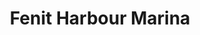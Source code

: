 ---
title: "Fenit Harbour Marina"
address: "Tralee And Fenit Harbour Commissioners, Fenit, Co. Kerry"
tel: "+353 (0)66 713 6231"
county: "Kerry"
category: "Sailing"
type: "Content"
lat: "52.2730712890625"
lng: "-9.87460708618164"
---